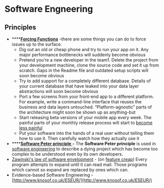 # Software Engneering

## Principles

* \*\*\*\*[**Forcing Functions**](https://coderefinery.wordpress.com/2020/10/21/forcing-functions-in-software-development/) -there are some things you can do to force issues up to the surface.
  * Dig out an old or cheap phone and try to run your app on it. Any major performance bottlenecks will suddenly become obvious
  * Pretend you’re a new developer in the team1. Delete the project from your development machine, clone the source code and set it up from scratch. Gaps in the Readme file and outdated setup scripts will soon become obvious
  * Try to add support for a completely different database. Details of your current database that have leaked into your data layer abstractions will soon become obvious
  * Port a few screens from your front-end app to a different platform. For example, write a command-line interface that reuses the business and data layers untouched. “Platform-agnostic” parts of the architecture might soon be shown up as anything-but
  * Start releasing beta versions of your mobile app every week. The painful parts of your monthly release process will start to [become less painful](https://martinfowler.com/bliki/FrequencyReducesDifficulty.html)
  * Put your software into the hands of a real user without telling them how to use it. Then carefully watch how they actually use it
* \*\*\*\*[**Software Peter principle** ](https://en.wikipedia.org/wiki/Software_Peter_principle)**-** The **Software Peter principle** is used in [software engineering](https://en.wikipedia.org/wiki/Software_engineering) to describe a dying project which has become too complex to be understood even by its own developers.
* [Zawinski's law of software envelopment](https://en.wikipedia.org/wiki/Jamie_Zawinski#Principles) - \(on [feature creap](https://en.wikipedia.org/wiki/Feature_creep)\)    Every program attempts to expand until it can read mail. Those programs which cannot so expand are replaced by ones which can.
* Evidence-based Software Engineering - [http://www.knosof.co.uk/ESEUR/](http://www.knosof.co.uk/ESEUR/)



